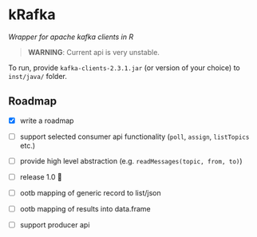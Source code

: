 # kRafka

*Wrapper for apache kafka clients in R*

> **WARNING**: Current api is very unstable.

To run, provide `kafka-clients-2.3.1.jar` (or version of your choice) to `inst/java/` folder.

## Roadmap

* [x] write a roadmap

* [ ] support selected consumer api functionality (`poll`, `assign`, `listTopics` etc.)

* [ ] provide high level abstraction (e.g. `readMessages(topic, from, to)`)

* [ ] release 1.0 :tada:

* [ ] ootb mapping of generic record to list/json

* [ ] ootb mapping of results into data.frame

* [ ] support producer api

